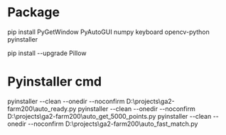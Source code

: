 # Package
pip install PyGetWindow PyAutoGUI numpy keyboard opencv-python pyinstaller

pip install --upgrade Pillow


# Pyinstaller cmd
pyinstaller --clean --onedir --noconfirm D:\projects\ga2-farm200\auto_ready.py
pyinstaller --clean --onedir --noconfirm D:\projects\ga2-farm200\auto_get_5000_points.py
pyinstaller --clean --onedir --noconfirm D:\projects\ga2-farm200\auto_fast_match.py












